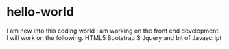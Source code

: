 # hello-world
I am new into this coding world
I am working on the front end development.
I will work on the following.
HTML5
Bootstrap 3
Jquery
and bit of Javascript
